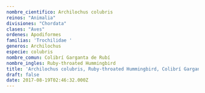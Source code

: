 ```yaml
---
nombre_cientifico: Archilochus colubris
reinos: "Animalia"
divisiones: "Chordata"
clases: "Aves"
ordenes: Apodiformes
familias: 'Trochilidae '
generos: Archilochus
especie: colubris
nombre_comun: Colibrí Garganta de Rubí
nombre_ingles: Ruby-throated Hummingbird
title: 'Archilochus colubris, Ruby-throated Hummingbird, Colibrí Garganta de Rubí'
draft: false
date: 2017-08-19T02:46:32.000Z
---
```


